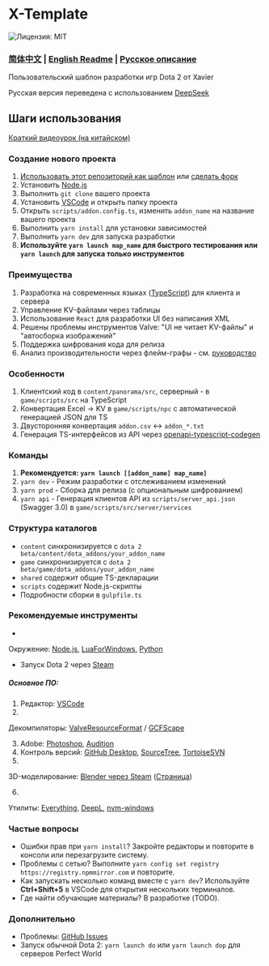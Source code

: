 # X-Template

![Лицензия: MIT](https://img.shields.io/badge/License-MIT-yellow.svg)

### [简体中文](https://github.com/XavierCHN/x-template?tab=readme-ov-file#x-template) | [English Readme](https://github.com/XavierCHN/x-template/blob/master/README.EN.MD) | [Русское описание](https://github.com/XavierCHN/x-template/blob/master/README.RU.MD)

Пользовательский шаблон разработки игр Dota 2 от Xavier

Русская версия переведена с использованием [DeepSeek](https://www.deepseek.com/)

## Шаги использования

[Краткий видеоурок (на китайском)](https://www.bilibili.com/video/BV1de4y1s7kw/?vd_source=9bc3eaf21f82a00973f08ff2dbcfd356)

### Создание нового проекта

1. [Использовать этот репозиторий как шаблон](https://github.com/XavierCHN/x-template/generate)
   или [сделать форк](https://github.com/XavierCHN/x-template/fork)
2. Установить [Node.js](https://nodejs.org)
3. Выполнить `git clone` вашего проекта
4. Установить [VSCode](https://code.visualstudio.com/download) и открыть папку проекта
5. Открыть `scripts/addon.config.ts`, изменить `addon_name` на название вашего проекта
6. Выполнить `yarn install` для установки зависимостей
7. Выполнить `yarn dev` для запуска разработки
8. **Используйте `yarn launch map_name` для быстрого тестирования или `yarn launch` для запуска только инструментов**

### Преимущества

1. Разработка на современных языках ([TypeScript](https://www.typescriptlang.org/)) для клиента и сервера
2. Управление KV-файлами через таблицы
3. Использование `React` для разработки UI без написания XML
4. Решены проблемы инструментов Valve: "UI не читает KV-файлы" и "автосборка изображений"
5. Поддержка шифрования кода для релиза
6. Анализ производительности через флейм-графы -
   см. [руководство](https://github.com/XavierCHN/x-template/blob/master/game/scripts/src/utils/performance/flame_graph_profiler.md)

### Особенности

1. Клиентский код в `content/panorama/src`, серверный - в `game/scripts/src` на TypeScript
2. Конвертация Excel → KV в `game/scripts/npc` с автоматической генерацией JSON для TS
3. Двусторонняя конвертация `addon.csv` ↔ `addon_*.txt`
4. Генерация TS-интерфейсов из API
   через [openapi-typescript-codegen](https://github.com/ferdikoomen/openapi-typescript-codegen)

### Команды

1. **Рекомендуется: `yarn launch [[addon_name] map_name]`**
2. `yarn dev` - Режим разработки с отслеживанием изменений
3. `yarn prod` - Сборка для релиза (с опциональным шифрованием)
4. `yarn api` - Генерация клиентов API из `scripts/server_api.json` (Swagger 3.0) в `game/scripts/src/server/services`

### Структура каталогов

- `content` синхронизируется с `dota 2 beta/content/dota_addons/your_addon_name`
- `game` синхронизируется с `dota 2 beta/game/dota_addons/your_addon_name`
- `shared` содержит общие TS-декларации
- `scripts` содержит Node.js-скрипты
- Подробности сборки в `gulpfile.ts`

### Рекомендуемые инструменты

-

Окружение: [Node.js](https://nodejs.org/), [LuaForWindows](http://luaforwindows.luaforge.net/), [Python](https://www.python.org/)

- Запуск Dota 2 через [Steam](https://store.steampowered.com/about/)

##### Основное ПО:

1. Редактор: [VSCode](https://code.visualstudio.com)
2.

Декомпиляторы: [ValveResourceFormat](https://github.com/SteamDatabase/ValveResourceFormat/releases) / [GCFScape](https://nemstools.github.io/pages/GCFScape-Download.html)

3. Adobe: [Photoshop](https://www.adobe.com/), [Audition](https://www.adobe.com/)
4. Контроль
   версий: [GitHub Desktop](https://desktop.github.com/), [SourceTree](https://www.sourcetreeapp.com/), [TortoiseSVN](https://tortoisesvn.net/)
5.

3D-моделирование: [Blender через Steam](steam://install/365670) ([Страница](https://store.steampowered.com/app/365670/Blender/))

6.

Утилиты: [Everything](https://www.voidtools.com/), [DeepL](https://www.deepl.com/translator), [nvm-windows](https://github.com/coreybutler/nvm-windows/releases)

### Частые вопросы

- Ошибки прав при `yarn install`?
  Закройте редакторы и повторите в консоли или перезагрузите систему.
- Проблемы с сетью?
  Выполните `yarn config set registry https://registry.npmmirror.com` и повторите.
- Как запускать несколько команд вместе с `yarn dev`?
  Используйте **Ctrl+Shift+5** в VSCode для открытия нескольких терминалов.
- Где найти обучающие материалы?
  В разработке (TODO).

### Дополнительно

- Проблемы: [GitHub Issues](https://github.com/XavierCHN/x-template/issues)
- Запуск обычной Dota 2: `yarn launch do` или `yarn launch dop` для серверов Perfect World
